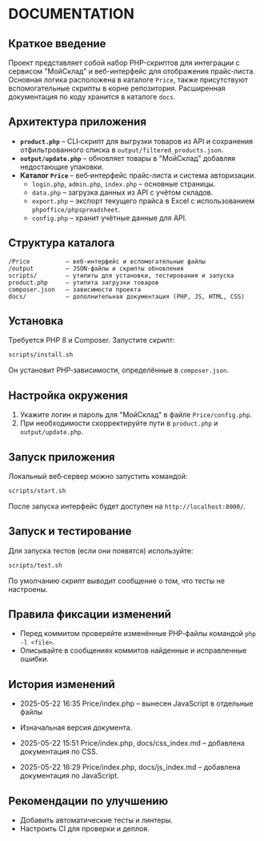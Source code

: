 # DOCUMENTATION

## Краткое введение

Проект представляет собой набор PHP-скриптов для интеграции с сервисом "МойСклад" и веб-интерфейс для отображения прайс‑листа. Основная логика расположена в каталоге `Price`, также присутствуют вспомогательные скрипты в корне репозитория. Расширенная документация по коду хранится в каталоге `docs`.

## Архитектура приложения

- **`product.php`** – CLI‑скрипт для выгрузки товаров из API и сохранения отфильтрованного списка в `output/filtered_products.json`.
- **`output/update.php`** – обновляет товары в "МойСклад" добавляя недостающие упаковки.
- **Каталог `Price`** – веб‑интерфейс прайс‑листа и система авторизации.
  - `login.php`, `admin.php`, `index.php` – основные страницы.
  - `data.php` – загрузка данных из API с учётом складов.
  - `export.php` – экспорт текущего прайса в Excel с использованием `phpoffice/phpspreadsheet`.
  - `config.php` – хранит учётные данные для API.

## Структура каталога

```
/Price          – веб‑интерфейс и вспомогательные файлы
/output         – JSON‑файлы и скрипты обновления
scripts/        – утилиты для установки, тестирования и запуска
product.php     – утилита загрузки товаров
composer.json   – зависимости проекта
docs/           – дополнительная документация (PHP, JS, HTML, CSS)
```

## Установка

Требуется PHP 8 и Composer. Запустите скрипт:

```bash
scripts/install.sh
```

Он установит PHP‑зависимости, определённые в `composer.json`.

## Настройка окружения

1. Укажите логин и пароль для "МойСклад" в файле `Price/config.php`.
2. При необходимости скорректируйте пути в `product.php` и `output/update.php`.

## Запуск приложения

Локальный веб‑сервер можно запустить командой:

```bash
scripts/start.sh
```

После запуска интерфейс будет доступен на `http://localhost:8000/`.

## Запуск и тестирование

Для запуска тестов (если они появятся) используйте:

```bash
scripts/test.sh
```

По умолчанию скрипт выводит сообщение о том, что тесты не настроены.

## Правила фиксации изменений

- Перед коммитом проверяйте изменённые PHP‑файлы командой `php -l <file>`.
- Описывайте в сообщениях коммитов найденные и исправленные ошибки.

## История изменений
- 2025-05-22 16:35 Price/index.php – вынесен JavaScript в отдельные файлы

- Изначальная версия документа.
- 2025-05-22 15:51 Price/index.php, docs/css_index.md – добавлена документация по CSS.
- 2025-05-22 16:29 Price/index.php, docs/js_index.md – добавлена документация по JavaScript.

## Рекомендации по улучшению

- Добавить автоматические тесты и линтеры.
- Настроить CI для проверки и деплоя.

